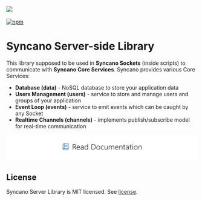 ![][Banner]

[![npm](https://img.shields.io/npm/v/@syncano/core.svg)](https://www.npmjs.org/package/@syncano/core)

# Syncano Server-side Library

This library supposed to be used in **Syncano Sockets** (inside scripts)
to communicate with **Syncano Core Services**. Syncano provides various Core Services:
- **Database (data)** - NoSQL database to store your application data
- **Users Management (users)** - service to store and manage users and groups of your application
- **Event Loop (events)** - service to emit events which can be caught by any Socket
- **Realtime Channels (channels)** - implements publish/subscribe model for real-time communication

[![Read Documentation][read-documentation.png]](docs/readme.md)

## License

Syncano Server Library is MIT licensed. See [license](license.md).

[Banner]: https://raw.githubusercontent.com/Syncano/art/master/syncano-node/repo-banner-core.png
[read-documentation.png]: https://raw.githubusercontent.com/Syncano/art/master/syncano-node/read-documentation.png
